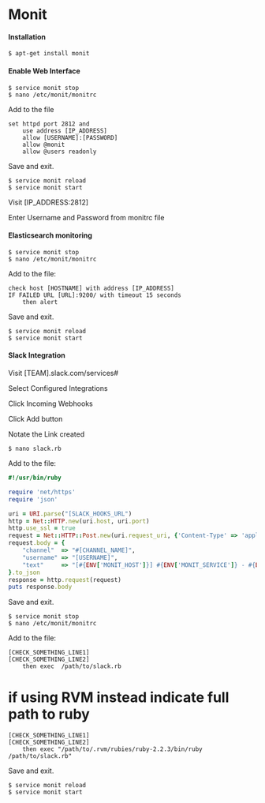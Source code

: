 Monit
=====

#### Installation

	$ apt-get install monit

#### Enable Web Interface

	$ service monit stop
	$ nano /etc/monit/monitrc

Add to the file

	set httpd port 2812 and
	    use address [IP_ADDRESS]
	    allow [USERNAME]:[PASSWORD]
	    allow @monit
	    allow @users readonly

Save and exit. 

	$ service monit reload
	$ service monit start

Visit [IP_ADDRESS:2812]

Enter Username and Password from monitrc file


#### Elasticsearch monitoring

	$ service monit stop
	$ nano /etc/monit/monitrc

Add to the file:

	check host [HOSTNAME] with address [IP_ADDRESS]
	IF FAILED URL [URL]:9200/ with timeout 15 seconds
	    then alert 

Save and exit. 

	$ service monit reload
	$ service monit start


#### Slack Integration

Visit [TEAM].slack.com/services#

Select Configured Integrations

Click Incoming Webhooks

Click Add button

Notate the Link created

	$ nano slack.rb

Add to the file:

``` ruby
#!/usr/bin/ruby

require 'net/https'
require 'json'

uri = URI.parse("[SLACK_HOOKS_URL")
http = Net::HTTP.new(uri.host, uri.port)
http.use_ssl = true
request = Net::HTTP::Post.new(uri.request_uri, {'Content-Type' => 'application/json'})
request.body = {
    "channel"  => "#[CHANNEL_NAME]",
    "username" => "[USERNAME]",
    "text"     => "[#{ENV['MONIT_HOST']}] #{ENV['MONIT_SERVICE']} - #{ENV['MONIT_DESCRIPTION']}"
}.to_json
response = http.request(request)
puts response.body
```

Save and exit.

	$ service monit stop
	$ nano /etc/monit/monitrc

Add to the file:

	[CHECK_SOMETHING_LINE1]
	[CHECK_SOMETHING_LINE2]
	    then exec  /path/to/slack.rb

# if using RVM instead indicate full path to ruby

	[CHECK_SOMETHING_LINE1]
	[CHECK_SOMETHING_LINE2]
		then exec "/path/to/.rvm/rubies/ruby-2.2.3/bin/ruby /path/to/slack.rb"
	
Save and exit.

	$ service monit reload
	$ service monit start

